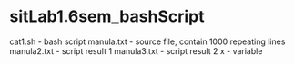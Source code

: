 # sitLab1.6sem_bashScript

cat1.sh - bash script
manula.txt - source file, contain 1000 repeating lines
manula2.txt - script result 1
manula3.txt - script result 2
x - variable
